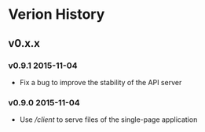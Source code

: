 # Verion History

## v0.x.x

### v0.9.1 2015-11-04

- Fix a bug to improve the stability of the API server

### v0.9.0 2015-11-04

- Use */client* to serve files of the single-page application

